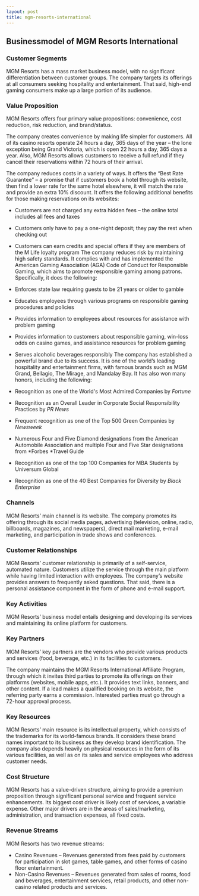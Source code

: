 ```yaml
---
layout: post
title: mgm-resorts-international
---
```


Businessmodel of MGM Resorts International
-------------------------------------------

### Customer Segments

MGM Resorts has a mass market business model, with no significant differentiation between customer groups. The company targets its offerings at all consumers seeking hospitality and entertainment. That said, high-end gaming consumers make up a large portion of its audience.

### Value Proposition

MGM Resorts offers four primary value propositions: convenience, cost reduction, risk reduction, and brand/status.

The company creates convenience by making life simpler for customers. All of its casino resorts operate 24 hours a day, 365 days of the year – the lone exception being Grand Victoria, which is open 22 hours a day, 365 days a year. Also, MGM Resorts allows customers to receive a full refund if they cancel their reservations within 72 hours of their arrival.

The company reduces costs in a variety of ways. It offers the “Best Rate Guarantee” – a promise that if customers book a hotel through its website, then find a lower rate for the same hotel elsewhere, it will match the rate and provide an extra 10% discount. It offers the following additional benefits for those making reservations on its websites:

 * Customers are not charged any extra hidden fees – the online total includes all fees and taxes
* Customers only have to pay a one-night deposit; they pay the rest when checking out
* Customers can earn credits and special offers if they are members of the M Life loyalty program
 The company reduces risk by maintaining high safety standards. It complies with and has implemented the American Gaming Association (AGA) Code of Conduct for Responsible Gaming, which aims to promote responsible gaming among patrons. Specifically, it does the following:

 * Enforces state law requiring guests to be 21 years or older to gamble
* Educates employees through various programs on responsible gaming procedures and policies
* Provides information to employees about resources for assistance with problem gaming
* Provides information to customers about responsible gaming, win-loss odds on casino games, and assistance resources for problem gaming
* Serves alcoholic beverages responsibly
 The company has established a powerful brand due to its success. It is one of the world’s leading hospitality and entertainment firms, with famous brands such as MGM Grand, Bellagio, The Mirage, and Mandalay Bay. It has also won many honors, including the following:

 * Recognition as one of the World's Most Admired Companies by *Fortune*
* Recognition as an Overall Leader in Corporate Social Responsibility Practices by *PR News*
* Frequent recognition as one of the Top 500 Green Companies by *Newsweek*
* Numerous Four and Five Diamond designations from the American Automobile Association and multiple Four and Five Star designations from *Forbes *Travel Guide
* Recognition as one of the top 100 Companies for MBA Students by Universum Global
* Recognition as one of the 40 Best Companies for Diversity by *Black Enterprise*
 ### Channels

MGM Resorts’ main channel is its website. The company promotes its offering through its social media pages, advertising (television, online, radio, billboards, magazines, and newspapers), direct mail marketing, e-mail marketing, and participation in trade shows and conferences.

### Customer Relationships

MGM Resorts’ customer relationship is primarily of a self-service, automated nature. Customers utilize the service through the main platform while having limited interaction with employees. The company’s website provides answers to frequently asked questions. That said, there is a personal assistance component in the form of phone and e-mail support.

### Key Activities

MGM Resorts’ business model entails designing and developing its services and maintaining its online platform for customers.

### Key Partners

MGM Resorts’ key partners are the vendors who provide various products and services (food, beverage, etc.) in its facilities to customers.

The company maintains the MGM Resorts International Affiliate Program, through which it invites third parties to promote its offerings on their platforms (websites, mobile apps, etc.). It provides text links, banners, and other content. If a lead makes a qualified booking on its website, the referring party earns a commission. Interested parties must go through a 72-hour approval process.

### Key Resources

MGM Resorts’ main resource is its intellectual property, which consists of the trademarks for its world-famous brands. It considers these brand names important to its business as they develop brand identification. The company also depends heavily on physical resources in the form of its various facilities, as well as on its sales and service employees who address customer needs.

### Cost Structure

MGM Resorts has a value-driven structure, aiming to provide a premium proposition through significant personal service and frequent service enhancements. Its biggest cost driver is likely cost of services, a variable expense. Other major drivers are in the areas of sales/marketing, administration, and transaction expenses, all fixed costs.

### Revenue Streams

MGM Resorts has two revenue streams:

 * Casino Revenues – Revenues generated from fees paid by customers for participation in slot games, table games, and other forms of casino floor entertainment.
* Non-Casino Revenues – Revenues generated from sales of rooms, food and beverages, entertainment services, retail products, and other non-casino related products and services.
